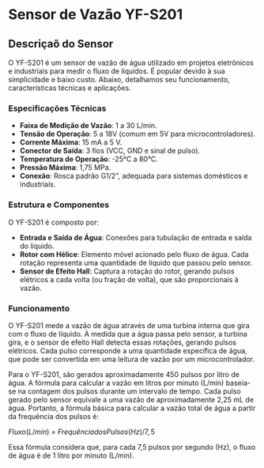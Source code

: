 
# Sensor de Vazão YF-S201

## Descriçaõ do Sensor
O YF-S201 é um sensor de vazão de água utilizado em projetos eletrônicos e industriais para medir o fluxo de líquidos. É popular devido à sua simplicidade
e baixo custo. Abaixo, detalhamos seu funcionamento, características técnicas e aplicações.

### Especificações Técnicas
- **Faixa de Medição de Vazão**: 1 a 30 L/min.
- **Tensão de Operação**: 5 a 18V (comum em 5V para microcontroladores).
- **Corrente Máxima**: 15 mA a 5 V.
- **Conector de Saída**: 3 fios (VCC, GND e sinal de pulso).
- **Temperatura de Operação**: -25°C a 80°C.
- **Pressão Máxima**: 1,75 MPa.
- **Conexão**: Rosca padrão G1/2", adequada para sistemas domésticos e industriais.


### Estrutura e Componentes
O YF-S201 é composto por:
- **Entrada e Saída de Água**: Conexões para tubulação de entrada e saída do líquido.
- **Rotor com Hélice**: Elemento móvel acionado pelo fluxo de água. Cada rotação representa uma quantidade de líquido que passou pelo sensor.
- **Sensor de Efeito Hall**: Captura a rotação do rotor, gerando pulsos elétricos a cada volta (ou fração de volta), que são proporcionais à vazão.

### Funcionamento
O YF-S201 mede a vazão de água através de uma turbina interna que gira com o fluxo de líquido. À medida que a água passa pelo sensor, a turbina gira, e o sensor de efeito Hall detecta essas rotações, gerando pulsos elétricos. Cada pulso corresponde a uma quantidade específica de água, que pode ser convertida em uma leitura de vazão por um microcontrolador.

Para o YF-S201, são gerados aproximadamente 450 pulsos por litro de água. A fórmula para calcular a vazão em litros por minuto (L/min) baseia-se na contagem dos pulsos durante um intervalo de tempo. Cada pulso gerado pelo sensor equivale a uma vazão de aproximadamente 2,25 mL de água. Portanto, a fórmula básica para calcular a vazão total de água a partir da frequência dos pulsos é:

$Fluxo (L/min)$ = $Frequência dos Pulsos (Hz)/7,5$

Essa fórmula considera que, para cada 7,5 pulsos por segundo (Hz), o fluxo de água é de 1 litro por minuto (L/min).
